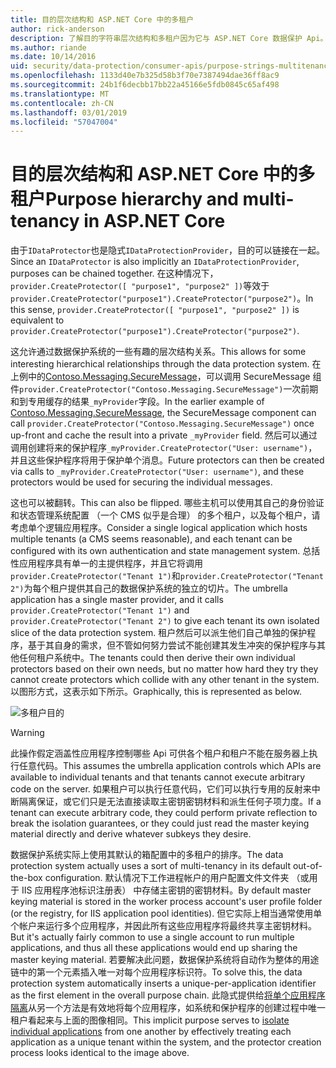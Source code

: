 ```yaml
---
title: 目的层次结构和 ASP.NET Core 中的多租户
author: rick-anderson
description: 了解目的字符串层次结构和多租户因为它与 ASP.NET Core 数据保护 Api。
ms.author: riande
ms.date: 10/14/2016
uid: security/data-protection/consumer-apis/purpose-strings-multitenancy
ms.openlocfilehash: 1133d40e7b325d58b3f70e7387494dae36ff8ac9
ms.sourcegitcommit: 24b1f6decbb17bb22a45166e5fdb0845c65af498
ms.translationtype: MT
ms.contentlocale: zh-CN
ms.lasthandoff: 03/01/2019
ms.locfileid: "57047004"
---
```

# <a name="purpose-hierarchy-and-multi-tenancy-in-aspnet-core"></a><span data-ttu-id="5047f-103">目的层次结构和 ASP.NET Core 中的多租户</span><span class="sxs-lookup"><span data-stu-id="5047f-103">Purpose hierarchy and multi-tenancy in ASP.NET Core</span></span>

<span data-ttu-id="5047f-104">由于`IDataProtector`也是隐式`IDataProtectionProvider`，目的可以链接在一起。</span><span class="sxs-lookup"><span data-stu-id="5047f-104">Since an `IDataProtector` is also implicitly an `IDataProtectionProvider`, purposes can be chained together.</span></span> <span data-ttu-id="5047f-105">在这种情况下，`provider.CreateProtector([ "purpose1", "purpose2" ])`等效于`provider.CreateProtector("purpose1").CreateProtector("purpose2")`。</span><span class="sxs-lookup"><span data-stu-id="5047f-105">In this sense, `provider.CreateProtector([ "purpose1", "purpose2" ])` is equivalent to `provider.CreateProtector("purpose1").CreateProtector("purpose2")`.</span></span>

<span data-ttu-id="5047f-106">这允许通过数据保护系统的一些有趣的层次结构关系。</span><span class="sxs-lookup"><span data-stu-id="5047f-106">This allows for some interesting hierarchical relationships through the data protection system.</span></span> <span data-ttu-id="5047f-107">在上例中的[Contoso.Messaging.SecureMessage](xref:security/data-protection/consumer-apis/purpose-strings#data-protection-contoso-purpose)，可以调用 SecureMessage 组件`provider.CreateProtector("Contoso.Messaging.SecureMessage")`一次前期和到专用缓存的结果`_myProvider`字段。</span><span class="sxs-lookup"><span data-stu-id="5047f-107">In the earlier example of [Contoso.Messaging.SecureMessage](xref:security/data-protection/consumer-apis/purpose-strings#data-protection-contoso-purpose), the SecureMessage component can call `provider.CreateProtector("Contoso.Messaging.SecureMessage")` once up-front and cache the result into a private `_myProvider` field.</span></span> <span data-ttu-id="5047f-108">然后可以通过调用创建将来的保护程序`_myProvider.CreateProtector("User: username")`，并且这些保护程序将用于保护单个消息。</span><span class="sxs-lookup"><span data-stu-id="5047f-108">Future protectors can then be created via calls to `_myProvider.CreateProtector("User: username")`, and these protectors would be used for securing the individual messages.</span></span>

<span data-ttu-id="5047f-109">这也可以被翻转。</span><span class="sxs-lookup"><span data-stu-id="5047f-109">This can also be flipped.</span></span> <span data-ttu-id="5047f-110">哪些主机可以使用其自己的身份验证和状态管理系统配置 （一个 CMS 似乎是合理） 的多个租户，以及每个租户，请考虑单个逻辑应用程序。</span><span class="sxs-lookup"><span data-stu-id="5047f-110">Consider a single logical application which hosts multiple tenants (a CMS seems reasonable), and each tenant can be configured with its own authentication and state management system.</span></span> <span data-ttu-id="5047f-111">总括性应用程序具有单一的主提供程序，并且它将调用`provider.CreateProtector("Tenant 1")`和`provider.CreateProtector("Tenant 2")`为每个租户提供其自己的数据保护系统的独立的切片。</span><span class="sxs-lookup"><span data-stu-id="5047f-111">The umbrella application has a single master provider, and it calls `provider.CreateProtector("Tenant 1")` and `provider.CreateProtector("Tenant 2")` to give each tenant its own isolated slice of the data protection system.</span></span> <span data-ttu-id="5047f-112">租户然后可以派生他们自己单独的保护程序，基于其自身的需求，但不管如何努力尝试不能创建其发生冲突的保护程序与其他任何租户系统中。</span><span class="sxs-lookup"><span data-stu-id="5047f-112">The tenants could then derive their own individual protectors based on their own needs, but no matter how hard they try they cannot create protectors which collide with any other tenant in the system.</span></span> <span data-ttu-id="5047f-113">以图形方式，这表示如下所示。</span><span class="sxs-lookup"><span data-stu-id="5047f-113">Graphically, this is represented as below.</span></span>

![多租户目的](purpose-strings-multitenancy/_static/purposes-multi-tenancy.png)

>[!WARNING]
> <span data-ttu-id="5047f-115">此操作假定涵盖性应用程序控制哪些 Api 可供各个租户和租户不能在服务器上执行任意代码。</span><span class="sxs-lookup"><span data-stu-id="5047f-115">This assumes the umbrella application controls which APIs are available to individual tenants and that tenants cannot execute arbitrary code on the server.</span></span> <span data-ttu-id="5047f-116">如果租户可以执行任意代码，它们可以执行专用的反射来中断隔离保证，或它们只是无法直接读取主密钥密钥材料和派生任何子项力度。</span><span class="sxs-lookup"><span data-stu-id="5047f-116">If a tenant can execute arbitrary code, they could perform private reflection to break the isolation guarantees, or they could just read the master keying material directly and derive whatever subkeys they desire.</span></span>

<span data-ttu-id="5047f-117">数据保护系统实际上使用其默认的箱配置中的多租户的排序。</span><span class="sxs-lookup"><span data-stu-id="5047f-117">The data protection system actually uses a sort of multi-tenancy in its default out-of-the-box configuration.</span></span> <span data-ttu-id="5047f-118">默认情况下工作进程帐户的用户配置文件文件夹 （或用于 IIS 应用程序池标识注册表） 中存储主密钥的密钥材料。</span><span class="sxs-lookup"><span data-stu-id="5047f-118">By default master keying material is stored in the worker process account's user profile folder (or the registry, for IIS application pool identities).</span></span> <span data-ttu-id="5047f-119">但它实际上相当通常使用单个帐户来运行多个应用程序，并因此所有这些应用程序将最终共享主密钥材料。</span><span class="sxs-lookup"><span data-stu-id="5047f-119">But it's actually fairly common to use a single account to run multiple applications, and thus all these applications would end up sharing the master keying material.</span></span> <span data-ttu-id="5047f-120">若要解决此问题，数据保护系统将自动作为整体的用途链中的第一个元素插入唯一对每个应用程序标识符。</span><span class="sxs-lookup"><span data-stu-id="5047f-120">To solve this, the data protection system automatically inserts a unique-per-application identifier as the first element in the overall purpose chain.</span></span> <span data-ttu-id="5047f-121">此隐式提供给[将单个应用程序隔离](xref:security/data-protection/configuration/overview#per-application-isolation)从另一个方法是有效地将每个应用程序，如系统和保护程序的创建过程中唯一租户看起来与上面的图像相同。</span><span class="sxs-lookup"><span data-stu-id="5047f-121">This implicit purpose serves to [isolate individual applications](xref:security/data-protection/configuration/overview#per-application-isolation) from one another by effectively treating each application as a unique tenant within the system, and the protector creation process looks identical to the image above.</span></span>
